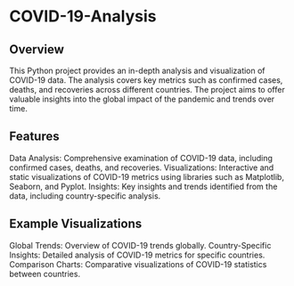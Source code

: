 # COVID-19-Analysis

## Overview
This Python project provides an in-depth analysis and visualization of COVID-19 data. The analysis covers key metrics such as confirmed cases, deaths, and recoveries across different countries. The project aims to offer valuable insights into the global impact of the pandemic and trends over time.

## Features
Data Analysis: Comprehensive examination of COVID-19 data, including confirmed cases, deaths, and recoveries.
Visualizations: Interactive and static visualizations of COVID-19 metrics using libraries such as Matplotlib, Seaborn, and Pyplot.
Insights: Key insights and trends identified from the data, including country-specific analysis.


## Example Visualizations
Global Trends: Overview of COVID-19 trends globally.
Country-Specific Insights: Detailed analysis of COVID-19 metrics for specific countries.
Comparison Charts: Comparative visualizations of COVID-19 statistics between countries.
